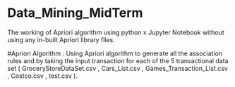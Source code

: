# Data_Mining_MidTerm
The working of Apriori algorithm using python x Jupyter Notebook without using any in-built Apriori library files.

#Apriori Algorithm :
Using Apriori algorithm to generate all the association rules and by taking the input transaction for each of the 5 transactional data set ( GroceryStoreDataSet.csv , Cars_List.csv , Games_Transaction_List.csv , Costco.csv , test.csv ).


